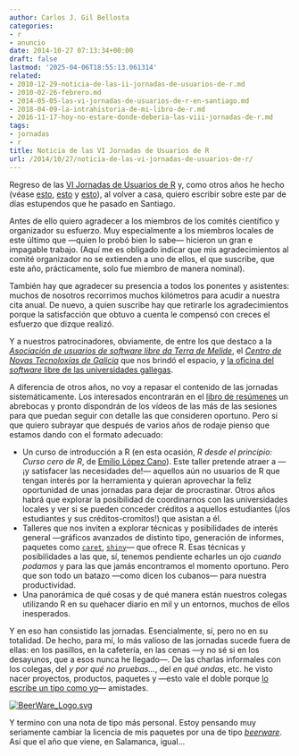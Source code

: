 ```yaml
---
author: Carlos J. Gil Bellosta
categories:
- r
- anuncio
date: 2014-10-27 07:13:34+00:00
draft: false
lastmod: '2025-04-06T18:55:13.061314'
related:
- 2010-12-29-noticia-de-las-ii-jornadas-de-usuarios-de-r.md
- 2010-02-26-febrero.md
- 2014-05-05-las-vi-jornadas-de-usuarios-de-r-en-santiago.md
- 2018-04-09-la-intrahistoria-de-mi-libro-de-r.md
- 2016-11-17-hoy-no-estare-donde-deberia-las-viii-jornadas-de-r.md
tags:
- jornadas
- r
title: Noticia de las VI Jornadas de Usuarios de R
url: /2014/10/27/noticia-de-las-vi-jornadas-de-usuarios-de-r/
---
```


Regreso de las [VI Jornadas de Usuarios de R](http://r-es.org/VI+Jornadas) y, como otros años he hecho (véase [esto](http://analisisydecision.es/noticias-del-congreso-de-usuarios-de-r/), [esto](https://datanalytics.com/2010/12/29/noticia-de-las-ii-jornadas-de-usuarios-de-r/) y [esto](https://datanalytics.com/2011/11/21/iii-jornadas-de-usuarios-de-r-algunas-reflexiones/)), al volver a casa, quiero escribir sobre este par de días estupendos que he pasado en Santiago.

Antes de ello quiero agradecer a los miembros de los comités científico y organizador su esfuerzo. Muy especialmente a los miembros locales de este último que —quien lo probó bien lo sabe— hicieron un gran e impagable trabajo. (Aquí me es obligado indicar que mis agradecimientos al comité organizador no se extienden a uno de ellos, el que suscribe, que este año, prácticamente, solo fue miembro de manera nominal).

También hay que agradecer su presencia a todos los ponentes y asistentes: muchos de nosotros recorrimos muchos kilómetros para acudir a nuestra cita anual. De nuevo, a quien suscribe hay que retirarle los agradecimientos porque la satisfacción que obtuvo a cuenta le compensó con creces el esfuerzo que dizque realizó.

Y a nuestros patrocinadores, obviamente, de entre los que destaco a la [_Asociación de usuarios de software libre da Terra de Melide_](http://webmelisa.es/), el [_Centro de Novas Tecnoloxías de Galicia_](https://cntg.xunta.es/web/cnt/home) que nos brindó el espacio, y [la oficina del _software_ libre de las universidades gallegas](http://osl.cixug.es/).

A diferencia de otros años, no voy a repasar el contenido de las jornadas sistemáticamente. Los interesados encontrarán en el [libro de resúmenes](http://goo.gl/NkZC3j) un abrebocas y pronto dispondrán de los vídeos de las más de las sesiones para que puedan seguir con detalle las que consideren oportuno. Pero sí que quiero subrayar que después de varios años de rodaje pienso que estamos dando con el formato adecuado:


* Un curso de introducción a R (en esta ocasión, _R desde el principio: Curso cero de R_, de [Emilio López Cano](http://emilopezcano.blogspot.ch/)). Este taller pretende atraer a —¡y satisfacer las necesidades de!— aquellos aún no usuarios de R que tengan interés por la herramienta  y quieran aprovechar la feliz oportunidad de unas jornadas para dejar de procrastinar. Otros años habrá que explorar la posibilidad de coordinarnos con las universidades locales y ver si se pueden conceder créditos a aquellos estudiantes (¡los estudiantes y sus créditos-cromitos!) que asistan a él.
* Talleres que nos inviten a explorar técnicas y posibilidades de interés general —gráficos avanzados de distinto tipo, generación de informes, paquetes como [`caret`](http://topepo.github.io/caret/index.html), [`shiny`](http://shiny.rstudio.com/)— que ofrece R. Esas técnicas y posibilidades a las que, sí, tenemos pendiente echarles un ojo _cuando podamos_ y para las que jamás encontramos el momento oportuno. Pero que son todo un batazo —como dicen los cubanos— para nuestra productividad.
* Una panorámica de qué cosas y de qué manera están nuestros colegas utilizando R en su quehacer diario en mil y un entornos, muchos de ellos inesperados.


Y en eso han consistido las jornadas. Esencialmente, sí, pero no en su totalidad. De hecho, para mí, lo más valioso de las jornadas sucede fuera de ellas: en los pasillos, en la cafetería, en las cenas —y no sé si en los desayunos, que a esos nunca he llegado—. De las charlas informales con los colegas, del _y por qué no pruebas..._, del _en qué andas_, etc. he visto nacer proyectos, productos, paquetes y —esto vale el doble porque [lo escribe un tipo como yo](https://datanalytics.com/2014/07/02/hacer-amigos-vs-reponer-amigos-vs-reemplazar-amigos/)— amistades.

[![BeerWare_Logo.svg](/wp-uploads/2014/10/BeerWare_Logo.svg_.png#center)
](/wp-uploads/2014/10/BeerWare_Logo.svg_.png#center)

Y termino con una nota de tipo más personal. Estoy pensando muy seriamente cambiar la licencia de mis paquetes por una de tipo [_beerware_](http://en.wikipedia.org/wiki/Beerware). Así que el año que viene, en Salamanca, igual...
